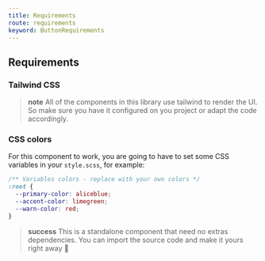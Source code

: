```yaml
---
title: Requirements
route: requirements
keyword: ButtonRequirements
---
```


## Requirements

### Tailwind CSS

> **note**
> All of the components in this library use tailwind to render the UI. So make sure you have it configured on you project or adapt the code accordingly.

### CSS colors

For this component to work, you are going to have to set some CSS variables in your `style.scss`, for example:

```css
/** Variables colors - replace with your own colors */
:root {
  --primary-color: aliceblue;
  --accent-color: limegreen;
  --warn-color: red;
}
```

> **success**
> This is a standalone component that need no extras dependencies. You can import the source code and make it yours right away 🎉
